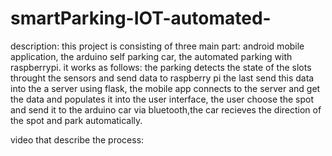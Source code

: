 # smartParking-IOT-automated-
description:
this project is consisting of three main part: android mobile application, the arduino self parking car, the automated parking with raspberrypi.
it works as follows: the parking detects the state of the slots throught the sensors and send data to raspberry pi the last send this data into the a server using flask,
the mobile app connects to the server and get the data and populates it into the user interface, the user choose the spot and send it to the arduino car via bluetooth,the car recieves the direction of the spot and park automatically.

video that describe the process: 
